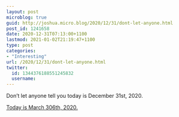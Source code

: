 ```yaml
---
layout: post
microblog: true
guid: http://joshua.micro.blog/2020/12/31/dont-let-anyone.html
post_id: 1241658
date: 2020-12-31T07:13:00+1100
lastmod: 2021-01-02T21:19:47+1100
type: post
categories:
- "Interesting"
url: /2020/12/31/dont-let-anyone.html
twitter:
  id: 1344376188551245832
  username: 
---
```

Don’t let anyone tell you today is December 31st, 2020.

[Today is March 306th, 2020.](http://whatdayofmarchisit.com)

